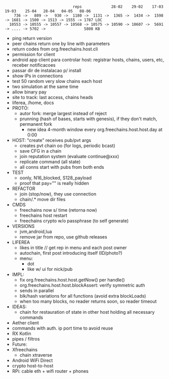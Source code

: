 ```
                              reps             28-02    29-02    17-03   19-03    25-04   28-04   04-05   08-06
    736 ->   809 ->   930 ->  1180 ->  1131 ->  1365 ->  1434 ->  1598 -> 1681 -> 1500 -> 1513 -> 1555 -> 1787 LOC
  10553 -> 10555 -> 10557 -> 10568 -> 10575 -> 10590 -> 10607 ->  5691 -> .... -> 5702 ->                 5808 KB
```
- ping return version
- peer chains return one by line with parameters
- return codes from org.freechains.host.cli
- permission for client
- android app client para controlar host: registrar hosts, chains, users, etc, receber notificacoes
- passar dir de instalacao p/ install
- show IPs in connections
- test 50 random very slow chains each host
- two simulation at the same time
- allow binary pay
- site to track: last access, chains heads
- liferea, /home, docs
- PROTO:
  - autor fork: merge largest instead of reject
  - prunning (hash of bases, starts with genesis), if they don't match, permanent fork
    - new idea 4-month window every org.freechains.host.host.day at 0:00
- HOST: "create" receives pub/pvt args
  - creates pvt chain oo (for logs, periodic bcast)
  - save CFG in a chain
  - join reputation system (evaluate continue@xxx)
  - replicate command (all state)
  - all conns start with pubs from both ends
- TEST
  - oonly, N16_blocked, S128_payload
  - proof that pay="" is really hidden
- REFACTOR
  - join (stop/now), they use connection
  - chain/.* move dir files
- CMDS
  - freechains now s/ time (retorna now)
  - freechains host restart
  - freechains crypto w/o passphrase (to self generate)
- VERSIONS
  - jvm,android,lua
  - remove jar from repo, use github releases
- LIFEREA
  - likes in title // get rep in menu and each post owner
  - autochain, first post introducing itself (ID/photo?)
  - menu:
    - dot
    - like w/ ui for nick/pub
- IMPL:
  - fix org.freechains.host.host.getNow() per handle()
  - org.freechains.host.host.blockAssert: verify symmetric auth
  - sends in parallel
  - blk/hash variations for all functions (avoid extra blockLoads)
  - when too many blocks, no reader returns soon, so reader timeout
- IDEAS:
  - chain for restauration of state in other host holding all necessary commands
- Aether client
- commands with auth. ip port time to avoid reuse
- RX Kotlin
- pipes / filtros
- Future:
- Xfreechains
  - chain xtraverse
- Android WiFi Direct
- crypto host-to-host
- RPi: cable eth + wifi router + phones
